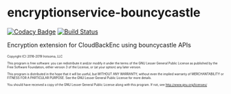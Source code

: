 # encryptionservice-bouncycastle 

[![Codacy Badge](https://api.codacy.com/project/badge/Grade/1cbe09f4e59e4debbb97db8e8ada24df)](https://www.codacy.com/app/irotsoma/cloudbackenc-encryption-bouncycastle?utm_source=github.com&amp;utm_medium=referral&amp;utm_content=irotsoma/cloudbackenc-encryption-bouncycastle&amp;utm_campaign=Badge_Grade)
[![Build Status](https://travis-ci.org/irotsoma/cloudbackenc-encryption-bouncycastle.svg?branch=master)](https://travis-ci.org/irotsoma/cloudbackenc-encryption-bouncycastle)

Encryption extension for CloudBackEnc using bouncycastle APIs

<span style="font-size: .5em;">
Copyright (C) 2016-2019  Irotsoma, LLC

This program is free software: you can redistribute it and/or modify
it under the terms of the GNU Lesser General Public License as published by
the Free Software Foundation, either version 3 of the License, or
(at your option) any later version.

This program is distributed in the hope that it will be useful,
but WITHOUT ANY WARRANTY; without even the implied warranty of
MERCHANTABILITY or FITNESS FOR A PARTICULAR PURPOSE.  See the
GNU Lesser General Public License for more details.

You should have received a copy of the GNU Lesser General Public License
along with this program.  If not, see <http://www.gnu.org/licenses/>
</span>
